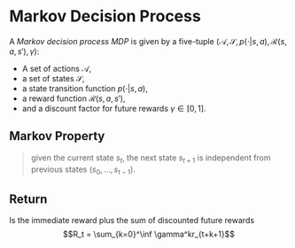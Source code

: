 # Markov Decision Process
A *Markov decision process* *MDP* is given by a five-tuple $(\mathcal{A}, \mathcal{S}, p(\cdot|s,a), \mathcal{R}(s,a,s'), \gamma)$:
- A set of actions $\mathcal{A}$,
- a set of states $\mathcal{S}$,
- a state transition function $p(\cdot|s,a)$,
- a reward function $\mathcal{R}(s,a,s')$,
- and a discount factor for future rewards $\gamma \in [0,1]$.

## Markov Property 
> given the current state $s_t$, the next state $s_{t+1}$ is independent from previous states $(s_0,...,s_{t-1})$.

## Return
Is the immediate reward plus the sum of discounted future rewards
$$R_t = \sum_{k=0}^\inf \gamma^kr_{t+k+1}$$
